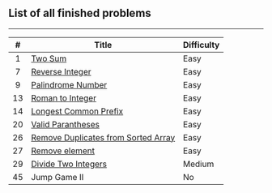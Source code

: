 ## List of all finished problems
---------------
| # | Title | Difficulty |
|:---:|---|---|
| 1 | <a href=https://github.com/ngoqhu/LeetCode-Challenges/tree/main/TwoSum>Two Sum</a> | Easy |
| 7 | <a href=https://github.com/ngoqhu/LeetCode-Challenges/tree/main/ReverseInteger>Reverse Integer</a> | Easy |
| 9 | <a href=https://github.com/ngoqhu/LeetCode-Challenges/tree/main/PalindromeNumber>Palindrome Number</a> | Easy |
| 13 | <a href=https://github.com/ngoqhu/LeetCode-Challenges/tree/main/RomanToInteger>Roman to Integer</a> | Easy |
| 14 | <a href=https://github.com/ngoqhu/LeetCode-Challenges/tree/main/LongestCommonPrefix>Longest Common Prefix</a> | Easy |
| 20 | <a href=https://github.com/ngoqhu/LeetCode-Challenges/tree/main/ValidParantheses>Valid Parantheses</a> | Easy |
| 26 | <a href=https://github.com/ngoqhu/LeetCode-Challenges/tree/main/RemoveDuplicatesFromSortedArray>Remove Duplicates from Sorted Array</a> | Easy |
| 27 | <a href=https://github.com/ngoqhu/LeetCode-Challenges/tree/main/RemoveElement>Remove element</a> | Easy |
| 29 | <a href=https://github.com/ngoqhu/LeetCode-Challenges/tree/main/DivideTwoIntegers>Divide Two Integers</a> | Medium |
| 45 | Jump Game II | No |
